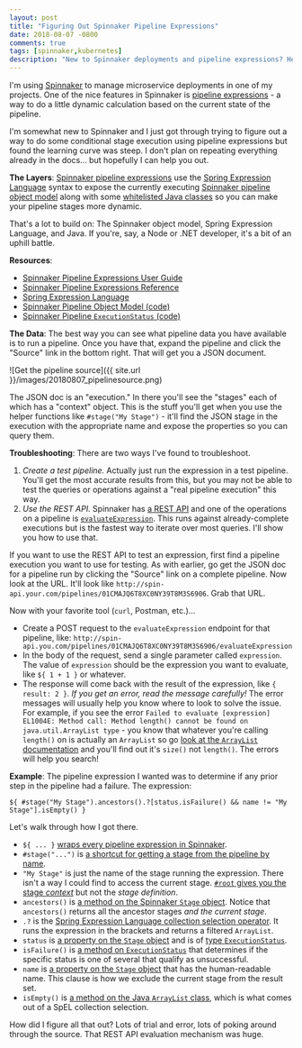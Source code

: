 ```yaml
---
layout: post
title: "Figuring Out Spinnaker Pipeline Expressions"
date: 2018-08-07 -0800
comments: true
tags: [spinnaker,kubernetes]
description: "New to Spinnaker deployments and pipeline expressions? Here's a quick list of resources to help."
---
```


I'm using [Spinnaker](https://www.spinnaker.io) to manage microservice deployments in one of my projects. One of the nice features in Spinnaker is [pipeline expressions](https://www.spinnaker.io/guides/user/pipeline/expressions/) - a way to do a little dynamic calculation based on the current state of the pipeline.

I'm somewhat new to Spinnaker and I just got through trying to figure out a way to do some conditional stage execution using pipeline expressions but found the learning curve was steep. I don't plan on repeating everything already in the docs... but hopefully I can help you out.

**The Layers**: [Spinnaker pipeline expressions](https://www.spinnaker.io/guides/user/pipeline/expressions/) use the [Spring Expression Language](https://docs.spring.io/spring/docs/current/spring-framework-reference/core.html#expressions) syntax to expose the currently executing [Spinnaker pipeline object model](https://github.com/spinnaker/orca/tree/master/orca-core/src/main/java/com/netflix/spinnaker/orca/pipeline/model) along with some [whitelisted Java classes](https://www.spinnaker.io/reference/pipeline/expressions/#whitelisted-java-classes) so you can make your pipeline stages more dynamic.

That's a lot to build on: The Spinnaker object model, Spring Expression Language, and Java. If you're, say, a Node or .NET developer, it's a bit of an uphill battle.

**Resources**:
- [Spinnaker Pipeline Expressions User Guide](https://www.spinnaker.io/guides/user/pipeline/expressions/)
- [Spinnaker Pipeline Expressions Reference](https://www.spinnaker.io/reference/pipeline/expressions/)
- [Spring Expression Language](https://docs.spring.io/spring/docs/current/spring-framework-reference/core.html#expressions)
- [Spinnaker Pipeline Object Model (code)](https://github.com/spinnaker/orca/tree/master/orca-core/src/main/java/com/netflix/spinnaker/orca/pipeline/model)
- [Spinnaker Pipeline `ExecutionStatus` (code)](https://github.com/spinnaker/orca/blob/master/orca-core/src/main/java/com/netflix/spinnaker/orca/ExecutionStatus.java)

**The Data**: The best way you can see what pipeline data you have available is to run a pipeline. Once you have that, expand the pipeline and click the "Source" link in the bottom right. That will get you a JSON document.

![Get the pipeline source]({{ site.url }}/images/20180807_pipelinesource.png)

The JSON doc is an "execution." In there you'll see the "stages" each of which has a "context" object. This is the stuff you'll get when you use the helper functions like `#stage("My Stage")` - it'll find the JSON stage in the execution with the appropriate name and expose the properties so you can query them.

**Troubleshooting**: There are two ways I've found to troubleshoot.

1. _Create a test pipeline._ Actually just run the expression in a test pipeline. You'll get the most accurate results from this, but you may not be able to test the queries or operations against a "real pipeline execution" this way.
2. _Use the REST API._ Spinnaker has [a REST API](https://www.spinnaker.io/reference/api/docs.html) and one of the operations on a pipeline is [`evaluateExpression`](https://www.spinnaker.io/reference/api/docs.html#api-Pipelinecontroller-evaluateExpressionForExecutionUsingPOST). This runs against already-complete executions but is the fastest way to iterate over most queries. I'll show you how to use that.

If you want to use the REST API to test an expression, first find a pipeline execution you want to use for testing. As with earlier, go get the JSON doc for a pipeline run by clicking the "Source" link on a complete pipeline. Now look at the URL. It'll look like `http://spin-api.your.com/pipelines/01CMAJQ6T8XC0NY39T8M3S6906`. Grab that URL.

Now with your favorite tool (`curl`, Postman, etc.)...
- Create a POST request to the `evaluateExpression` endpoint for that pipeline, like: `http://spin-api.you.com/pipelines/01CMAJQ6T8XC0NY39T8M3S6906/evaluateExpression`
- In the body of the request, send a single parameter called `expression`. The value of `expression` should be the expression you want to evaluate, like `${ 1 + 1 }` or whatever.
- The response will come back with the result of the expression, like `{ result: 2 }`. _If you get an error, read the message carefully!_ The error messages will usually help you know where to look to solve the issue. For example, if you see the error `Failed to evaluate [expression] EL1004E: Method call: Method length() cannot be found on java.util.ArrayList type` - you know that whatever you're calling `length()` on is actually an `ArrayList` so go [look at the `ArrayList` documentation](https://docs.oracle.com/javase/8/docs/api/java/util/ArrayList.html) and you'll find out it's `size()` not `length()`. The errors will help you search!

**Example**: The pipeline expression I wanted was to determine if any prior step in the pipeline had a failure. The expression:

`${ #stage("My Stage").ancestors().?[status.isFailure() && name != "My Stage"].isEmpty() }`

Let's walk through how I got there.

- `${ ... }` [wraps every pipeline expression in Spinnaker](https://www.spinnaker.io/guides/user/pipeline/expressions/).
- `#stage("...")` is [a shortcut for getting a stage from the pipeline by name](https://www.spinnaker.io/reference/pipeline/expressions/#stagestring).
- `"My Stage"` is just the name of the stage running the expression. There isn't a way I could find to access the current stage. [`#root` gives you the stage _context_](https://www.spinnaker.io/guides/user/pipeline/expressions/#root) but not the _stage definition_.
- `ancestors()` is [a method on the Spinnaker `Stage` object](https://github.com/spinnaker/orca/blob/36b9419d33f93fc42ae3ef5a4cd98a9f8c9b8af6/orca-core/src/main/java/com/netflix/spinnaker/orca/pipeline/model/Stage.java#L364). Notice that `ancestors()` returns all the ancestor stages _and the current stage_.
- `.?` is the [Spring Expression Language collection selection operator](https://docs.spring.io/spring/docs/current/spring-framework-reference/core.html#expressions-collection-selection). It runs the expression in the brackets and returns a filtered `ArrayList`.
- `status` is [a property on the `Stage` object](https://github.com/spinnaker/orca/blob/36b9419d33f93fc42ae3ef5a4cd98a9f8c9b8af6/orca-core/src/main/java/com/netflix/spinnaker/orca/pipeline/model/Stage.java#L217) and is of [type `ExecutionStatus`](https://github.com/spinnaker/orca/blob/8e705b9b33427db35d762f761472d56286ae0d24/orca-core/src/main/java/com/netflix/spinnaker/orca/ExecutionStatus.java).
- `isFailure()` is [a method on `ExecutionStatus`](https://github.com/spinnaker/orca/blob/8e705b9b33427db35d762f761472d56286ae0d24/orca-core/src/main/java/com/netflix/spinnaker/orca/ExecutionStatus.java) that determines if the specific status is one of several that qualify as unsuccessful.
- `name` is [a property on the `Stage` object](https://github.com/spinnaker/orca/blob/36b9419d33f93fc42ae3ef5a4cd98a9f8c9b8af6/orca-core/src/main/java/com/netflix/spinnaker/orca/pipeline/model/Stage.java#L150) that has the human-readable name. This clause is how we exclude the current stage from the result set.
- `isEmpty()` is [a method on the Java `ArrayList` class](https://docs.oracle.com/javase/8/docs/api/java/util/ArrayList.html), which is what comes out of a SpEL collection selection.

How did I figure all that out? Lots of trial and error, lots of poking around through the source. That REST API evaluation mechanism was huge.
